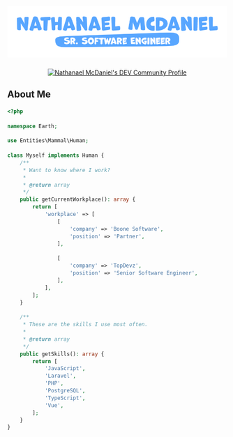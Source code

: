 # [![GitHub Header](https://raw.githubusercontent.com/leemcd56/leemcd56/main/assets/banner.png)](https://nathanael.rocks/)

<p align="center">
    <a href="https://dev.to/leemcd56">
        <img src="https://practicaldev-herokuapp-com.freetls.fastly.net/assets/rainbowdev.svg" alt="Nathanael McDaniel's DEV Community Profile" height="30" width="30">
    </a>
</p>

## About Me

```php
<?php

namespace Earth;

use Entities\Mammal\Human;

class Myself implements Human {
    /**
     * Want to know where I work?
     *
     * @return array
     */
    public getCurrentWorkplace(): array {
        return [
            'workplace' => [
                [
                    'company' => 'Boone Software',
                    'position' => 'Partner',
                ],

                [
                    'company' => 'TopDevz',
                    'position' => 'Senior Software Engineer',
                ],
            ],
        ];
    }

    /**
     * These are the skills I use most often.
     *
     * @return array
     */
    public getSkills(): array {
        return [
            'JavaScript',
            'Laravel',
            'PHP',
            'PostgreSQL',
            'TypeScript',
            'Vue',
        ];
    }
}
```